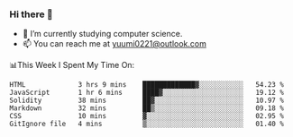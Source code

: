 ### Hi there 👋

- 📕 I’m currently studying computer science.
- 📫 You can reach me at yuumi0221@outlook.com


📊This Week I Spent My Time On:
<!--START_SECTION:waka-->

```text
HTML             3 hrs 9 mins    █████████████▓░░░░░░░░░░░   54.23 %
JavaScript       1 hr 6 mins     ████▓░░░░░░░░░░░░░░░░░░░░   19.12 %
Solidity         38 mins         ██▓░░░░░░░░░░░░░░░░░░░░░░   10.97 %
Markdown         32 mins         ██▒░░░░░░░░░░░░░░░░░░░░░░   09.18 %
CSS              10 mins         ▓░░░░░░░░░░░░░░░░░░░░░░░░   02.95 %
GitIgnore file   4 mins          ▒░░░░░░░░░░░░░░░░░░░░░░░░   01.40 %
```

<!--END_SECTION:waka-->

<!--
**Yuumi0221/Yuumi0221** is a ✨ _special_ ✨ repository because its `README.md` (this file) appears on your GitHub profile.

Here are some ideas to get you started:

- 🔭 I’m currently working on ...
- 🌱 I’m currently learning ...
- 👯 I’m looking to collaborate on ...
- 🤔 I’m looking for help with ...
- 💬 Ask me about ...
- 📫 How to reach me: ...
- 😄 Pronouns: ...
- ⚡ Fun fact: ...
-->
